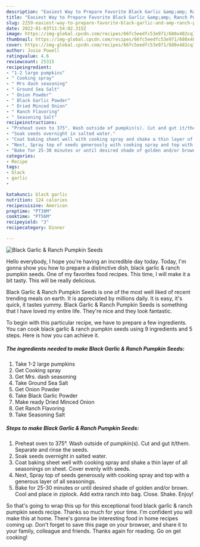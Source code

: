 ```yaml
---
description: "Easiest Way to Prepare Favorite Black Garlic &amp;amp; Ranch Pumpkin Seeds"
title: "Easiest Way to Prepare Favorite Black Garlic &amp;amp; Ranch Pumpkin Seeds"
slug: 2259-easiest-way-to-prepare-favorite-black-garlic-and-amp-ranch-pumpkin-seeds
date: 2022-01-03T11:54:02.315Z
image: https://img-global.cpcdn.com/recipes/66fc5eedfc53e971/680x482cq70/black-garlic-ranch-pumpkin-seeds-recipe-main-photo.jpg
thumbnail: https://img-global.cpcdn.com/recipes/66fc5eedfc53e971/680x482cq70/black-garlic-ranch-pumpkin-seeds-recipe-main-photo.jpg
cover: https://img-global.cpcdn.com/recipes/66fc5eedfc53e971/680x482cq70/black-garlic-ranch-pumpkin-seeds-recipe-main-photo.jpg
author: Josie Powell
ratingvalue: 4.6
reviewcount: 25315
recipeingredient:
- "1-2 large pumpkins"
- " Cooking spray"
- " Mrs dash seasoning"
- " Ground Sea Salt"
- " Onion Powder"
- " Black Garlic Powder"
- " Dried Minced Onion"
- " Ranch Flavoring"
- " Seasoning Salt"
recipeinstructions:
- "Preheat oven to 375°. Wash outside of pumpkin(s). Cut and gut it/them. Separate and rinse the seeds."
- "Soak seeds overnight in salted water."
- "Coat baking sheet well with cooking spray and shake a thin layer of all seasonings on sheet. Cover evenly with seeds."
- "Next, Spray top of seeds generously with cooking spray and top with a generous layer of all seasonings."
- "Bake for 25-30 minutes or until desired shade of golden and/or brown. Cool and place in ziplock. Add extra ranch into bag. Close. Shake. Enjoy!"
categories:
- Recipe
tags:
- black
- garlic
- 

katakunci: black garlic  
nutrition: 124 calories
recipecuisine: American
preptime: "PT38M"
cooktime: "PT56M"
recipeyield: "3"
recipecategory: Dinner

---
```



![Black Garlic &amp; Ranch Pumpkin Seeds](https://img-global.cpcdn.com/recipes/66fc5eedfc53e971/680x482cq70/black-garlic-ranch-pumpkin-seeds-recipe-main-photo.jpg)

Hello everybody, I hope you're having an incredible day today. Today, I'm gonna show you how to prepare a distinctive dish, black garlic &amp; ranch pumpkin seeds. One of my favorites food recipes. This time, I will make it a bit tasty. This will be really delicious.



Black Garlic &amp; Ranch Pumpkin Seeds is one of the most well liked of recent trending meals on earth. It is appreciated by millions daily. It is easy, it's quick, it tastes yummy. Black Garlic &amp; Ranch Pumpkin Seeds is something that I have loved my entire life. They're nice and they look fantastic.


To begin with this particular recipe, we have to prepare a few ingredients. You can cook black garlic &amp; ranch pumpkin seeds using 9 ingredients and 5 steps. Here is how you can achieve it.

<!--inarticleads1-->

##### The ingredients needed to make Black Garlic &amp; Ranch Pumpkin Seeds:

1. Take 1-2 large pumpkins
1. Get  Cooking spray
1. Get  Mrs. dash seasoning
1. Take  Ground Sea Salt
1. Get  Onion Powder
1. Take  Black Garlic Powder
1. Make ready  Dried Minced Onion
1. Get  Ranch Flavoring
1. Take  Seasoning Salt




<!--inarticleads2-->

##### Steps to make Black Garlic &amp; Ranch Pumpkin Seeds:

1. Preheat oven to 375°. Wash outside of pumpkin(s). Cut and gut it/them. Separate and rinse the seeds.
1. Soak seeds overnight in salted water.
1. Coat baking sheet well with cooking spray and shake a thin layer of all seasonings on sheet. Cover evenly with seeds.
1. Next, Spray top of seeds generously with cooking spray and top with a generous layer of all seasonings.
1. Bake for 25-30 minutes or until desired shade of golden and/or brown. Cool and place in ziplock. Add extra ranch into bag. Close. Shake. Enjoy!




So that's going to wrap this up for this exceptional food black garlic &amp; ranch pumpkin seeds recipe. Thanks so much for your time. I'm confident you will make this at home. There's gonna be interesting food in home recipes coming up. Don't forget to save this page on your browser, and share it to your family, colleague and friends. Thanks again for reading. Go on get cooking!
